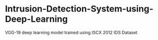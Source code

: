 # Intrusion-Detection-System-using-Deep-Learning
VGG-19 deep learning model trained using ISCX 2012 IDS Dataset
